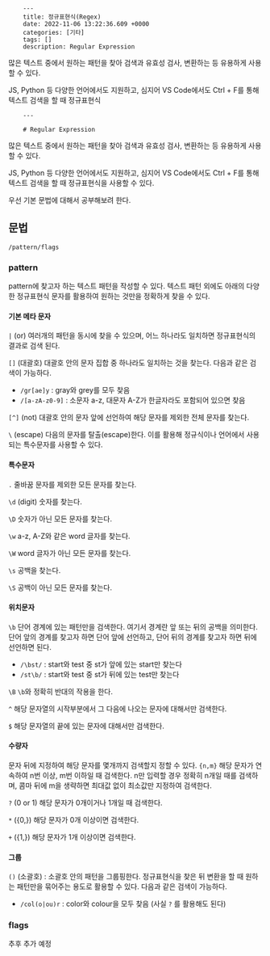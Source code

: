 

        ---
        title: 정규표현식(Regex)
        date: 2022-11-06 13:22:36.609 +0000
        categories: [기타]
        tags: []
        description: Regular Expression
많은 텍스트 중에서 원하는 패턴을 찾아 검색과 유효성 검사, 변환하는 등 유용하게 사용할 수 있다.

JS, Python 등 다양한 언어에서도 지원하고, 심지어 VS Code에서도 Ctrl + F를 통해 텍스트 검색을 할 때 정규표현식
        
        
        ---

        # Regular Expression
많은 텍스트 중에서 원하는 패턴을 찾아 검색과 유효성 검사, 변환하는 등 유용하게 사용할 수 있다.

JS, Python 등 다양한 언어에서도 지원하고, 심지어 VS Code에서도 Ctrl + F를 통해 텍스트 검색을 할 때 정규표현식을 사용할 수 있다.

우선 기본 문법에 대해서 공부해보려 한다.

## 문법
`/pattern/flags`
### pattern
pattern에 찾고자 하는 텍스트 패턴을 작성할 수 있다.
텍스트 패턴 외에도 아래의 다양한 정규표현식 문자를 활용하여 원하는 것만을 정확하게 찾을 수 있다.
#### 기본 메타 문자
`|` (or)
여러개의 패턴을 동시에 찾을 수 있으며, 어느 하나라도 일치하면 정규표현식의 결과로 검색 된다.

`[]` (대괄호)
대괄호 안의 문자 집합 중 하나라도 일치하는 것을 찾는다.
다음과 같은 검색이 가능하다.
- `/gr[ae]y` : gray와 grey를 모두 찾음
- `/[a-zA-z0-9]` : 소문자 a-z, 대문자 A-Z가 한글자라도 포함되어 있으면 찾음

`[^]` (not)
대괄호 안의 문자 앞에 선언하여 해당 문자를 제외한 전체 문자를 찾는다.

`\` (escape)
다음의 문자를 탈출(escape)한다. 
이를 활용해 정규식이나 언어에서 사용되는 특수문자를 사용할 수 있다.
#### 특수문자
`.`
줄바꿈 문자를 제외한 모든 문자를 찾는다.

`\d` (digit)
숫자를 찾는다.

`\D`
숫자가 아닌 모든 문자를 찾는다.

`\w`
a-z, A-Z와 같은 word 글자를 찾는다.

`\W`
word 글자가 아닌 모든 문자를 찾는다.

`\s`
공백을 찾는다.

`\S`
공백이 아닌 모든 문자를 찾는다.

#### 위치문자
`\b`
단어 경계에 있는 패턴만을 검색한다.
여기서 경계란 앞 또는 뒤의 공백을 의미한다.
단어 앞의 경계를 찾고자 하면 단어 앞에 선언하고, 단어 뒤의 경계를 찾고자 하면 뒤에 선언하면 된다.
- `/\bst/` : start와 test 중 st가 앞에 있는 start만 찾는다
- `/st\b/` : start와 test 중 st가 뒤에 있는 test만 찾는다

`\B`
`\b`와 정확히 반대의 작용을 한다.

`^`
해당 문자열의 시작부분에서 그 다음에 나오는 문자에 대해서만 검색한다.

`$`
해당 문자열의 끝에 있는 문자에 대해서만 검색한다.


#### 수량자
문자 뒤에 지정하여 해당 문자를 몇개까지 검색할지 정할 수 있다.
`{n,m}`
해당 문자가 연속하여 n번 이상, m번 이하일 때 검색한다. 
n만 입력할 경우 정확히 n개일 때를 검색하며, 콤마 뒤에 m을 생략하면 최대값 없이 최소값만 지정하여 검색한다.

`?` (0 or 1)
해당 문자가 0개이거나 1개일 때 검색한다.

`*` ({0,})
해당 문자가 0개 이상이면 검색한다.

`+` ({1,})
해당 문자가 1개 이상이면 검색한다.
#### 그룹
`()` (소괄호) : 소괄호 안의 패턴을 그룹핑한다. 
정규표현식을 찾은 뒤 변환을 할 때 원하는 패턴만을 묶어주는 용도로 활용할 수 있다.
다음과 같은 검색이 가능하다.
- `/col(o|ou)r` : color와 colour을 모두 찾음 (사실 `?` 를 활용해도 된다)

### flags
추후 추가 예정


        